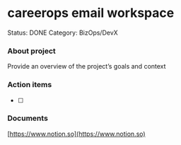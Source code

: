 # careerops email workspace

Status: DONE
Category: BizOps/DevX

### About project

Provide an overview of the project’s goals and context

### Action items

- [ ]  

### Documents

[https://www.notion.so](https://www.notion.so)